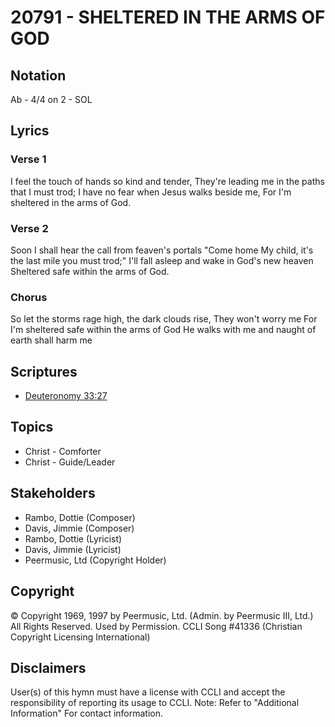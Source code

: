 # 20791 - SHELTERED IN THE ARMS OF GOD

## Notation

Ab - 4/4 on 2 - SOL

## Lyrics

### Verse 1

I feel the touch of hands so kind and tender, They're leading me in the paths that I must trod; I have no fear when Jesus walks beside me, For I'm sheltered in the arms of God.

### Verse 2

Soon I shall hear the call from feaven's portals "Come home My child, it's the last mile you must trod;"  I'll fall asleep and wake in God's new heaven Sheltered safe within the arms of God.

### Chorus

So let the storms rage high, the dark clouds rise, They won't worry me For I'm sheltered safe within the arms of God He walks with me and naught of earth shall harm me


## Scriptures

- [Deuteronomy 33:27](https://www.biblegateway.com/passage/?search=Deuteronomy%2033%3A27)

## Topics

- Christ - Comforter
- Christ - Guide/Leader

## Stakeholders

- Rambo, Dottie (Composer)
- Davis, Jimmie (Composer)
- Rambo, Dottie (Lyricist)
- Davis, Jimmie (Lyricist)
- Peermusic, Ltd (Copyright Holder)

## Copyright

© Copyright 1969, 1997 by Peermusic, Ltd. (Admin. by Peermusic III, Ltd.) All Rights Reserved. Used by Permission. CCLI Song #41336
(Christian Copyright Licensing International)

## Disclaimers

User(s) of this hymn must have a license with CCLI and accept the responsibility of reporting its usage to CCLI.
Note: Refer to "Additional Information" For contact information.

